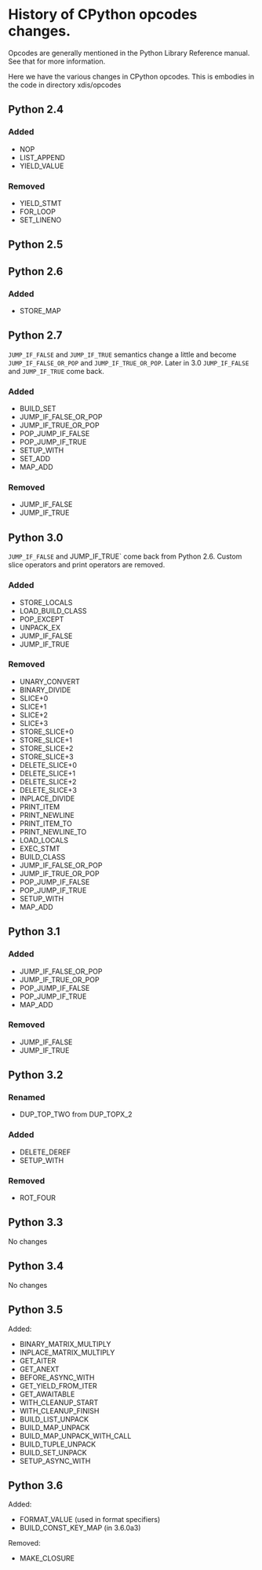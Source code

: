 # History of CPython opcodes changes.

Opcodes are generally mentioned in the Python Library Reference manual. See
that for more information.

Here we have the various changes in CPython opcodes. This is embodies in the code
in directory xdis/opcodes

## Python 2.4

### Added

* NOP
* LIST_APPEND
* YIELD_VALUE

### Removed

* YIELD_STMT
* FOR_LOOP
* SET_LINENO

## Python 2.5

## Python 2.6

### Added

* STORE_MAP

## Python 2.7

`JUMP_IF_FALSE` and `JUMP_IF_TRUE` semantics change a little and become
`JUMP_IF_FALSE_OR_POP` and `JUMP_IF_TRUE_OR_POP`. Later in 3.0 `JUMP_IF_FALSE` and
`JUMP_IF_TRUE` come back.


### Added

* BUILD_SET
* JUMP_IF_FALSE_OR_POP
* JUMP_IF_TRUE_OR_POP
* POP_JUMP_IF_FALSE
* POP_JUMP_IF_TRUE
* SETUP_WITH
* SET_ADD
* MAP_ADD

### Removed

* JUMP_IF_FALSE
* JUMP_IF_TRUE

## Python 3.0

`JUMP_IF_FALSE` and JUMP_IF_TRUE` come back from Python 2.6. Custom slice operators
and print operators are removed.

### Added

* STORE_LOCALS
* LOAD_BUILD_CLASS
* POP_EXCEPT
* UNPACK_EX
* JUMP_IF_FALSE
* JUMP_IF_TRUE

### Removed

* UNARY_CONVERT
* BINARY_DIVIDE
* SLICE+0
* SLICE+1
* SLICE+2
* SLICE+3
* STORE_SLICE+0
* STORE_SLICE+1
* STORE_SLICE+2
* STORE_SLICE+3
* DELETE_SLICE+0
* DELETE_SLICE+1
* DELETE_SLICE+2
* DELETE_SLICE+3
* INPLACE_DIVIDE
* PRINT_ITEM
* PRINT_NEWLINE
* PRINT_ITEM_TO
* PRINT_NEWLINE_TO
* LOAD_LOCALS
* EXEC_STMT
* BUILD_CLASS
* JUMP_IF_FALSE_OR_POP
* JUMP_IF_TRUE_OR_POP
* POP_JUMP_IF_FALSE
* POP_JUMP_IF_TRUE
* SETUP_WITH
* MAP_ADD

## Python 3.1

### Added

* JUMP_IF_FALSE_OR_POP
* JUMP_IF_TRUE_OR_POP
* POP_JUMP_IF_FALSE
* POP_JUMP_IF_TRUE
* MAP_ADD

### Removed

* JUMP_IF_FALSE
* JUMP_IF_TRUE

## Python 3.2

### Renamed

* DUP_TOP_TWO from DUP_TOPX_2

### Added

* DELETE_DEREF
* SETUP_WITH

### Removed
* ROT_FOUR

## Python 3.3

No changes

## Python 3.4

No changes

## Python 3.5

Added:

* BINARY_MATRIX_MULTIPLY
* INPLACE_MATRIX_MULTIPLY
* GET_AITER
* GET_ANEXT
* BEFORE_ASYNC_WITH
* GET_YIELD_FROM_ITER
* GET_AWAITABLE
* WITH_CLEANUP_START
* WITH_CLEANUP_FINISH
* BUILD_LIST_UNPACK
* BUILD_MAP_UNPACK
* BUILD_MAP_UNPACK_WITH_CALL
* BUILD_TUPLE_UNPACK
* BUILD_SET_UNPACK
* SETUP_ASYNC_WITH

## Python 3.6

Added:

* FORMAT_VALUE  (used in format specifiers)
* BUILD_CONST_KEY_MAP (in 3.6.0a3)

Removed:

* MAKE_CLOSURE
